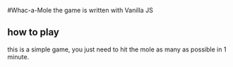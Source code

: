 #Whac-a-Mole
the game is written with Vanilla JS

## how to play

this is a simple game, you just need to hit the mole as many as possible in 1 minute.
